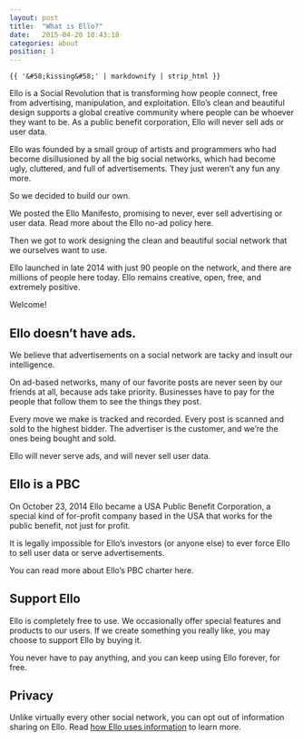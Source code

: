 ```yaml
---
layout: post
title:  "What is Ello?"
date:   2015-04-20 10:43:18
categories: about
position: 1
---
```


`{{ '&#58;kissing&#58;' | markdownify | strip_html }}`  

Ello is a Social Revolution that is transforming how people connect, free from advertising, manipulation, and exploitation. Ello’s clean and beautiful design supports a global creative community where people can be whoever they want to be. As a public benefit corporation, Ello will never sell ads or user data.

Ello was founded by a small group of artists and programmers who had become disillusioned by all the big social networks, which had become ugly, cluttered, and full of advertisements. They just weren’t any fun any more.

So we decided to build our own.

We posted the Ello Manifesto, promising to never, ever sell advertising or user data. Read more about the Ello no-ad policy here.

Then we got to work designing the clean and beautiful social network that we ourselves want to use.

Ello launched in late 2014 with just 90 people on the network, and there are millions of people here today. Ello remains creative, open, free, and extremely positive.

Welcome!

## Ello doesn’t have ads.

We believe that advertisements on a social network are tacky and insult our intelligence.

On ad-based networks, many of our favorite posts are never seen by our friends at all, because ads take priority. Businesses have to pay for the people that follow them to see the things they post.

Every move we make is tracked and recorded. Every post is scanned and sold to the highest bidder. The advertiser is the customer, and we’re the ones being bought and sold.

Ello will never serve ads, and will never sell user data.

## Ello is a PBC

On October 23, 2014 Ello became a USA Public Benefit Corporation, a special kind of for-profit company based in the USA that works for the public benefit, not just for profit.

It is legally impossible for Ello’s investors (or anyone else) to ever force Ello to sell user data or serve advertisements.

You can read more about Ello’s PBC charter here.

## Support Ello

Ello is completely free to use. We occasionally offer special features and products to our users. If we create something you really like, you may choose to support Ello by buying it.

You never have to pay anything, and you can keep using Ello forever, for free.

## Privacy

Unlike virtually every other social network, you can opt out of information sharing on Ello. Read [how Ello uses information](/wtf/about/ello-tracking-and-your-data/) to learn more.
